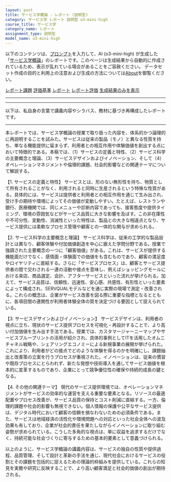 ```yaml
---
layout: post
title: サービス学概論 - レポート (説明型)
category: サービス学 レポート 説明型 o3-mini-high
course_title: サービス学
category_name: レポート
assignment_type: 説明型
model_name: o3-mini-high
---
```


以下のコンテンツは、[プロンプト](https://github.com/takedatoshiyuki/synthetic_assignments/tree/main/generated/サービス学/o3-mini-high/prompt_レポート-説明型.md)を入力して、AI (o3-mini-high) が生成した「[サービス学概論](/contents/サービス学/)」のレポートです。このページは生成結果から自動的に作成されているため、表示が乱れている場合があることをご容赦ください。
データセット作成の目的と利用上の注意および生成の方法については[About](/About)を御覧ください。

[レポート課題](../レポート課題-説明型)
[評価基準](../評価基準-説明型)
[レポート](../レポート-説明型)
[レポート評価](../レポート評価-説明型)
[生成結果のみを表示](https://github.com/takedatoshiyuki/synthetic_assignments/tree/main/generated/サービス学/o3-mini-high/レポート-説明型.md)
  

***
***
  
以下は、私自身の言葉で講義内容やシラバス、教材に基づき再構成したレポートです。

------------------------------------------------------------
本レポートでは、サービス学概論の授業で取り扱った内容を、体系的かつ論理的に再説明することを試みた。サービスは従来の製品（モノ）と異なる性質を持ち、単なる機能提供に留まらず、利用者との相互作用や体験価値を創出する点において特徴的である。本稿では、（1）サービスの定義と特性、（2）サービス科学の主要概念と理論、（3）サービスデザインおよびイノベーション、そして（4）オペレーションマネジメントや倫理的課題、社会的影響などの関連テーマについて解説する。

【1. サービスの定義と特性】
サービスとは、形のない無形性を持ち、物質として所有されることがなく、利用されると同時に生産されるという特殊な性質がある。具体的には、サービスは提供者と利用者との相互作用を通じて生み出され、受け手の期待や環境によってその価値が変動しやすい。たとえば、レストランや銀行、医療機関では、同じメニューや診断内容であっても、接客態度や提供タイミング、環境の雰囲気などがサービス品質に大きな影響を及ぼす。この非在庫性や不可分性、変動性、消滅性といった特性は、製品との大きな相違点となり、サービス提供には柔軟なプロセス管理や顧客との一体的な関与が求められる。

【2. サービス科学の主要概念と理論】
サービス科学は、従来の工学的な製品設計とは異なり、顧客体験や付加価値創造を中心に据えた学問分野である。授業で強調された主要概念の一つに「顧客価値」がある。これは、サービスが提供する機能面だけでなく、感情面・体験面での価値をも含むものであり、顧客の満足度やロイヤリティに直結する。さらに「サービスプロセス」は、顧客とサービス提供者の間で交わされる一連の活動や接点を意味し、例えばショッピングモールにおける来店、商品選定、会計、アフターサービスといった流れが挙げられる。加えて、サービス品質は、信頼性、迅速性、安心感、共感性、有形性といった要素によって構成され、SERVQUALモデルなどを通じ実際の現場で測定・改善される。これらの概念は、企業がサービス改善を図る際に重要な指標となるとともに、各項目間の連関性が利用者体験全体の質を決定づける要因として捉えられている。

【3. サービスデザインおよびイノベーション】
サービスデザインは、利用者の視点に立ち、現状のサービス提供プロセスを可視化・再設計することで、より高い付加価値を生み出す手法である。授業では、カスタマージャーニーマップやサービスブループリントの活用が紹介され、具体的事例としてITを活用したオムニチャネル戦略や、シェアリングエコノミーによる新規事業の展開が挙げられた。これにより、利用者がどの接点でどのような体験を得るのかを明確にし、課題抽出と改善策の立案を行うプロセスが重視された。イノベーションは、従来の慣習や既存プロセスにとらわれず、新たな発想や技術導入を通してサービス価値を根本的に変革するものであり、企業にとって競争優位性の確保や持続的成長の鍵となる。

【4. その他の関連テーマ】
現代のサービス提供環境では、オペレーションマネジメントがサービスの効率的な運営を支える重要な要素となる。リソースの最適配置やプロセス改善が、サービス品質の保持とコスト削減に直結する。一方、倫理的課題や社会的影響も無視できない。個人情報の保護や公平なサービス提供は、デジタル時代において顧客の信頼を損なわないための必須条件である。また、サービスは地域経済の活性化や環境問題への対応といった社会全体への波及効果も有しており、企業が社会的責任を果たしながらイノベーションに取り組む姿勢が求められている。こうした多角的な視点は、単に収益を追求するだけでなく、持続可能な社会づくりに寄与するための基本的要素として意義づけられる。

以上のように、サービス学概論の講義内容は、サービスの独自の性質や提供過程、品質管理、そして設計と革新の手法を通じ、現代社会におけるサービスの役割とその課題を包括的に捉えるための理論的枠組みを提供している。これらの知見を実務や研究に反映することで、より高い顧客満足と社会的価値の創出が期待される。

